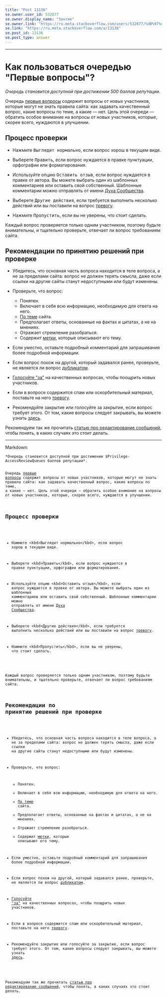 ```yaml
---
title: "Post 13136"
se.owner.user_id: 532877
se.owner.display_name: "Зонтик"
se.owner.link: "https://ru.meta.stackoverflow.com/users/532877/%d0%97%d0%be%d0%bd%d1%82%d0%b8%d0%ba"
se.link: "https://ru.meta.stackoverflow.com/a/13136"
se.post_id: 13136
se.post_type: answer
---
```

<hr />
<h1>Как пользоваться очередью &quot;Первые вопросы&quot;?</h1>
<p><em>Очередь становится доступной при достижении 500 баллов репутации</em>.</p>
<p>Очередь <a href="https://ru.stackoverflow.com/review/first-questions">первые вопросы</a> содержит вопросы от новых участников, которые могут не знать правила сайта: как задавать качественный вопрос, какие вопросы по теме, а какие — нет.
Цель этой очереди — обратить особое внимание на вопросы от новых участников, которые, скорее всего, нуждаются в улучшении.</p>
<h2>Процесс проверки</h2>
<ul>
<li><p>Нажмите <kbd>Выглядит нормально</kbd>, если вопрос хорош в текущем виде.</p>
</li>
<li><p>Выберете <kbd>Править</kbd>, если вопрос нуждается в правке пунктуации, орфографии или форматирования.</p>
</li>
<li><p>Используйте опцию <kbd>Оставить отзыв</kbd>, если вопрос нуждается в правке от автора. Вы можете выбрать один из шаблонных комментариев или оставить свой собственный. Шаблонные комментарии можно отправлять от имени <a href="https://ru.stackoverflow.com/users/-1/">Духа Сообщества</a>.</p>
</li>
<li><p>Выберете <kbd>Другие действия</kbd>, если требуется выполнить несколько действий или вы поставили на вопрос <a href="https://ru.stackoverflow.com/help/privileges/flag-posts">тревогу</a>.</p>
</li>
<li><p>Нажмите <kbd>Пропустить</kbd>, если вы не уверены, что стоит сделать.</p>
</li>
</ul>
<p>Каждый вопрос проверяется только одним участником, поэтому будьте внимательны, и тщательно проверьте, отвечает ли вопрос требованиям сайта.</p>
<h2>Рекомендации по принятию решений при проверке</h2>
<ul>
<li><p>Убедитесь, что основная часть вопроса находится в теле вопроса, а не за пределами сайта: вопрос не должен терять смысла, даже если ссылки на другие сайты станут недоступными или будут изменены.</p>
</li>
<li><p>Проверьте, что вопрос:</p>
<ul>
<li>Понятен.</li>
<li>Включает в себя всю информацию, необходимую для ответа на него.</li>
<li><a href="https://ru.stackoverflow.com/help/on-topic">По теме</a> сайта.</li>
<li>Предполагает ответы, основанные на фактах и цитатах, а не на мнениях.</li>
<li>Отражает стремление разобраться.</li>
<li>Содержит <a href="https://ru.stackoverflow.com/help/tagging">метки</a>, которые описывают его тему.</li>
</ul>
</li>
<li><p>Если уместно, оставьте подробный комментарий для запрашивания более подробной информации.</p>
</li>
<li><p>Если вопрос похож на другой, который задавался ранее, проверьте, не является ли вопрос <a href="https://ru.stackoverflow.com/help/duplicates">дубликатом</a>.</p>
</li>
<li><p><a href="https://ru.stackoverflow.com/help/privileges/vote-up">Голосуйте &quot;за&quot;</a> на качественных вопросах, чтобы поощрить новых участников.</p>
</li>
<li><p>Если в вопросе содержится спам или оскорбительный материал, поставьте на него <a href="https://ru.stackoverflow.com/help/privileges/flag-posts">тревогу</a>.</p>
</li>
<li><p>Рекомендуйте закрытие или голосуйте за закрытие, если вопрос требует этого. От том, какие вопросы следует закрывать, вы можете узнать <a href="https://ru.stackoverflow.com/help/closed-questions">здесь</a>.</p>
</li>
</ul>
<p>Рекомендуем так же прочитать <a href="https://ru.stackoverflow.com/help/editing">статью про редактирование сообщений</a>, чтобы понять, в каких случаях это стоит делать.</p>
<hr />
<p>Markdown:</p>
<pre><code>*Очередь становится доступной при достижении $Privilege-AccessReviewQueues баллов репутации*.

Очередь [первые вопросы](https://ru.stackoverflow.com/review/first-questions) содержит вопросы от новых участников, которые могут не знать правила сайта: как задавать качественный вопрос, какие вопросы по теме, а какие — нет.
Цель этой очереди — обратить особое внимание на вопросы от новых участников, которые, скорее всего, нуждаются в улучшении.

## Процесс проверки

+ Нажмите &lt;kbd&gt;Выглядит нормально&lt;/kbd&gt;, если вопрос хорош в текущем виде.

+ Выберете &lt;kbd&gt;Править&lt;/kbd&gt;, если вопрос нуждается в правке пунктуации, орфографии или форматирования.

+ Используйте опцию &lt;kbd&gt;Оставить отзыв&lt;/kbd&gt;, если вопрос нуждается в правке от автора. Вы можете выбрать один из шаблонных комментариев или оставить свой собственный. Шаблонные комментарии можно отправлять от имени [Духа Сообщества](https://ru.stackoverflow.com/users/-1/).

+ Выберете &lt;kbd&gt;Другие действия&lt;/kbd&gt;, если требуется выполнить несколько действий или вы поставили на вопрос [тревогу](https://ru.stackoverflow.com/help/privileges/flag-posts).

+ Нажмите &lt;kbd&gt;Пропустить&lt;/kbd&gt;, если вы не уверены, что стоит сделать.

Каждый вопрос проверяется только одним участником, поэтому будьте внимательны, и тщательно проверьте, отвечает ли вопрос требованиям сайта.

## Рекомендации по принятию решений при проверке

 + Убедитесь, что основная часть вопроса находится в теле вопроса, а не за пределами сайта: вопрос не должен терять смысла, даже если ссылки на другие сайты станут недоступными или будут изменены.

+ Проверьте, что вопрос:
    + Понятен.
    + Включает в себя всю информацию, необходимую для ответа на него.
    + [По теме](https://ru.stackoverflow.com/help/on-topic) сайта.
    + Предполагает ответы, основанные на фактах и цитатах, а не на мнениях.
    + Отражает стремление разобраться.
    + Содержит [метки](https://ru.stackoverflow.com/help/tagging), которые описывают его тему.


+ Если уместно, оставьте подробный комментарий для запрашивания более подробной информации.

+ Если вопрос похож на другой, который задавался ранее, проверьте, не является ли вопрос [дубликатом](https://ru.stackoverflow.com/help/duplicates).

+ [Голосуйте &quot;за&quot;](https://ru.stackoverflow.com/help/privileges/vote-up) на качественных вопросах, чтобы поощрить новых участников.

+ Если в вопросе содержится спам или оскорбительный материал, поставьте на него [тревогу](https://ru.stackoverflow.com/help/privileges/flag-posts).

+ Рекомендуйте закрытие или голосуйте за закрытие, если вопрос требует этого. От том, какие вопросы следует закрывать, вы можете узнать [здесь](https://ru.stackoverflow.com/help/closed-questions).

Рекомендуем так же прочитать [статью про редактирование сообщений](https://ru.stackoverflow.com/help/editing), чтобы понять, в каких случаях это стоит делать.
</code></pre>

